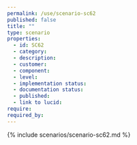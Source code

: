 ```yaml
---
permalink: /use/scenario-sc62
published: false
title: ""
type: scenario
properties:
  - id: SC62
  - category:
  - description:
  - customer:
  - component:
  - level:
  - implementation status:
  - documentation status:
  - published:
  - link to lucid:
require:
required_by:
---
```


{% include scenarios/scenario-sc62.md %}
